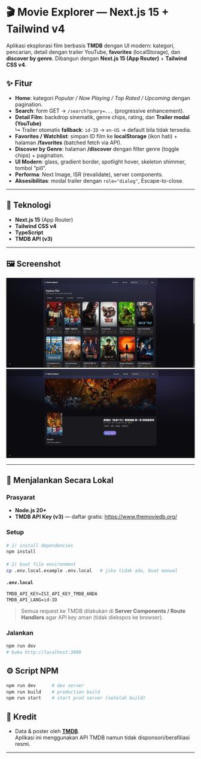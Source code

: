 # 🎬 Movie Explorer — Next.js 15 + Tailwind v4

Aplikasi eksplorasi film berbasis **TMDB** dengan UI modern: kategori, pencarian, detail dengan trailer YouTube, **favorites** (localStorage), dan **discover by genre**. Dibangun dengan **Next.js 15 (App Router)** + **Tailwind CSS v4**.

## ✨ Fitur

- **Home**: kategori *Popular / Now Playing / Top Rated / Upcoming* dengan pagination.
- **Search**: form GET → `/search?query=...` (progressive enhancement).
- **Detail Film**: backdrop sinematik, genre chips, rating, dan **Trailer modal (YouTube)**  
  ↳ Trailer otomatis **fallback**: `id-ID` → `en-US` → default bila tidak tersedia.
- **Favorites / Watchlist**: simpan ID film ke **localStorage** (ikon hati) + halaman **/favorites** (batched fetch via API).
- **Discover by Genre**: halaman **/discover** dengan filter genre (toggle chips) + pagination.
- **UI Modern**: glass, gradient border, spotlight hover, skeleton shimmer, tombol “pill”.
- **Performa**: Next Image, ISR (revalidate), server components.
- **Aksesibilitas**: modal trailer dengan `role="dialog"`, Escape-to-close.

---

## 🧱 Teknologi

- **Next.js 15** (App Router)
- **Tailwind CSS v4**
- **TypeScript**
- **TMDB API (v3)**

---

## 🖼️ Screenshot

![Home](./public/home.png)
![Detail](./public/detail.png)

---

## 🚀 Menjalankan Secara Lokal

### Prasyarat
- **Node.js 20+**
- **TMDB API Key (v3)** — daftar gratis: https://www.themoviedb.org/

### Setup
```bash
# 1) install dependencies
npm install

# 2) buat file environment
cp .env.local.example .env.local   # jika tidak ada, buat manual
```

**`.env.local`**
```env
TMDB_API_KEY=ISI_API_KEY_TMDB_ANDA
TMDB_API_LANG=id-ID
```

> Semua request ke TMDB dilakukan di **Server Components / Route Handlers** agar API key aman (tidak diekspos ke browser).

### Jalankan
```bash
npm run dev
# buka http://localhost:3000
```

## ⚙️ Script NPM

```bash
npm run dev      # dev server
npm run build    # production build
npm run start    # start prod server (setelah build)
```

## 🙏 Kredit

- Data & poster oleh **[TMDB](https://www.themoviedb.org/)**.  
  Aplikasi ini menggunakan API TMDB namun tidak disponsori/berafiliasi resmi.

---
